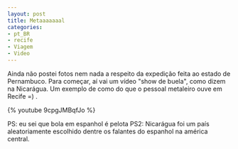 ```yaml
---
layout: post
title: Metaaaaaaal
categories:
- pt_BR
- recife
- Viagem
- Video
---
```

Ainda não postei fotos nem nada a respeito da expedição feita ao estado de Pernambuco. Para começar, aí vai um vídeo "show de buela", como dizem na Nicarágua. Um exemplo de como do que o pessoal metaleiro ouve em Recife =) .

{% youtube 9cpgJMBqfJo %}

PS: eu sei que bola em espanhol é pelota
PS2: Nicarágua foi um país aleatoriamente escolhido dentre os falantes do espanhol na américa central.
